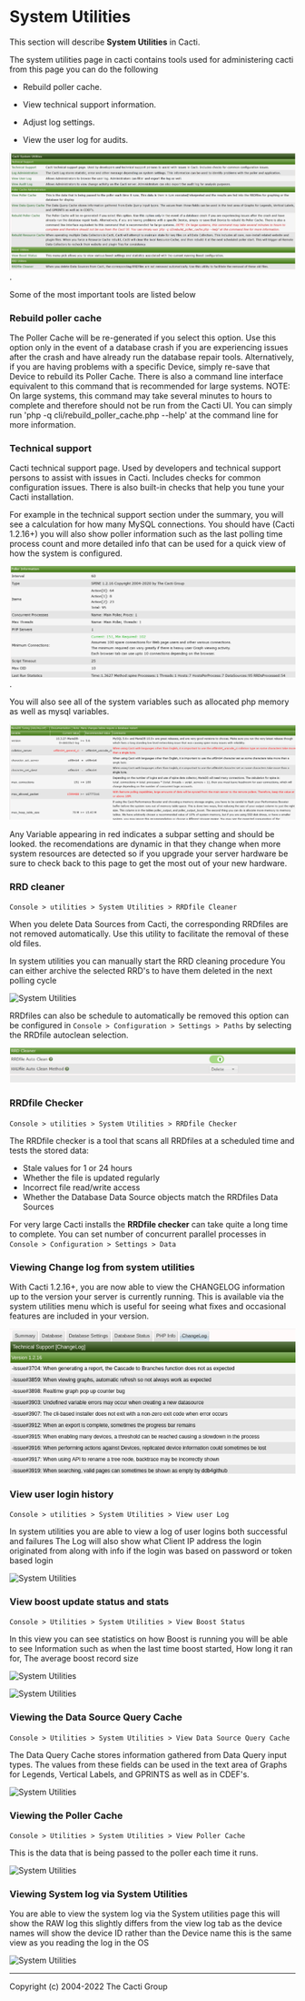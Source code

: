 # System Utilities

This section will describe **System Utilities** in Cacti.

The system utilities page in cacti contains tools used for administering
cacti from this page you can do the following

- Rebuild poller cache.

- View technical support information.

- Adjust log settings.

- View the user log for audits.

![System Utilities](images/system-utilities.png).

Some of the most important tools are listed below

### Rebuild poller cache

The Poller Cache will be re-generated if you select this option. Use this
option only in the event of a database crash if you are experiencing issues
after the crash and have already run the database repair tools. Alternatively,
if you are having problems with a specific Device, simply re-save that Device
to rebuild its Poller Cache. There is also a command line interface equivalent
to this command that is recommended for large systems. NOTE: On large systems,
this command may take several minutes to hours to complete and therefore
should not be run from the Cacti UI. You can simply run
'php -q cli/rebuild_poller_cache.php --help' at the command line for more
information.

### Technical support

Cacti technical support page.  Used by developers and technical support
persons to assist with issues in Cacti.  Includes checks for common
configuration issues.  There is also built-in checks that help you tune
your Cacti installation.

For example in the technical support section under the summary, you will see a
calculation for how many MySQL connections. You should have (Cacti 1.2.16+)
you will also show poller information such as the last polling time process
count and more detailed info that can be used for a quick view of how the
system is configured.

![System Utilities](images/system-utilities-poller.png).

You will also see all of the system variables such as allocated php memory
as well as mysql variables.

![System Utilities](images/system-utilities-db.png)

Any Variable appearing in red indicates a subpar setting and should be looked.
the recomendations are dynamic in that they change when more system resources are
detected so if you upgrade your server hardware be sure to check back to this page
to get the most out of your new hardware.

### RRD cleaner

`Console > utilities > System Utilities > RRDfile Cleaner`

When you delete Data Sources from Cacti, the corresponding RRDfiles are not
removed automatically. Use this utility to facilitate the removal of
these old files.

In system utilities you can manually start the RRD cleaning procedure 
You can either archive the selected RRD's to have them deleted in the next polling cycle

![System Utilities](images/system-utilities-rrdcleaner.png)

RRDfiles can also be schedule to automatically be removed this option can
be configured in `Console > Configuration > Settings > Paths` by selecting
the RRDfile autoclean selection.

![System Utilities](images/rrd-autoclean.png)

### RRDfile Checker

`Console > utilities > System Utilities > RRDfile Checker`

The RRDfile checker is a tool that scans all RRDfiles at a scheduled time and tests the stored data:
- Stale values for 1 or 24 hours
- Whether the file is updated regularly
- Incorrect file read/write access
- Whether the Database Data Source objects match the RRDfiles Data Sources

For very large Cacti installs the **RRDfile checker** can take quite a long time to complete. 
You can set number of concurrent parallel processes in `Console > Configuration > Settings > Data`

### Viewing Change log from system utilities

With Cacti 1.2.16+, you are now able to view the CHANGELOG information up to the
version your server is currently running.  This is available via the system
utilities menu which is useful for seeing what fixes and occasional features are
included in your version.

![System Utilities](images/change-log-sysutils.png)

### View user login history

`Console > utilities > System Utilities > View user Log`

In system utilities you are able to view a log of user logins both successful and failures
The Log will also show what Client IP address the login originated from along with info 
if the login was based on password or token based login

![System Utilities](images/system-utilities-viewulog.png)

### View boost update status and stats

`Console > Utilities > System Utilities > View Boost Status`

In this view you can see statistics on how Boost is running you will be able to see 
Information such as when the last time boost started, How long it ran for, The average boost record size

![System Utilities](images/system-utilities-boost1.png)


![System Utilities](images/system-utilities-boost2.png)

### Viewing the Data Source Query Cache

`Console > Utilities > System Utilities > View Data Source Query Cache`

The Data Query Cache stores information gathered from Data Query input types. 
The values from these fields can be used in the text area of Graphs for Legends, Vertical Labels, and GPRINTS as well as in CDEF's.

![System Utilities](images/system-utilities-viewdqcache.png)

### Viewing the Poller Cache 

`Console > Utilities > System Utilities > View Poller Cache`

This is the data that is being passed to the poller each time it runs.

![System Utilities](images/system-utilities-viewpcache.png)

### Viewing System log via System Utilities

You are able to view the system log via the System utilities page this will show the RAW log
this slightly differs from the view log tab as the device names will show the device ID rather than 
the Device name this is the same view as you reading the log in the OS

![System Utilities](images/system-utilities-viewclog.png)

---
<copy>Copyright (c) 2004-2022 The Cacti Group</copy>

